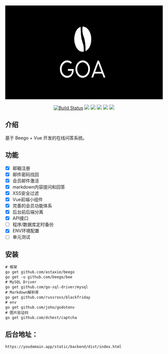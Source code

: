 <p align="center"><img src="static/goa.png" height=300/></p>

<p align="center">
<a href="https://travis-ci.org/Qsnh/goa"><img src="https://travis-ci.org/Qsnh/goa.svg?branch=master" alt="Build Status"></a>
<a><img src="https://img.shields.io/github/last-commit/Qsnh/goa.svg"/></a>
<a><img src="https://img.shields.io/github/issues/Qsnh/goa.svg"/></a>
<a><img src="https://img.shields.io/github/issues-closed/Qsnh/goa.svg"/></a>
<a><img src="https://img.shields.io/github/issues-pr/Qsnh/goa.svg"/></a>
<a><img src="https://img.shields.io/github/issues-pr-closed/Qsnh/goa.svg"/></a>
</p>

## 介绍

基于 Beego + Vue 开发的在线问答系统。

## 功能

+ [x] 邮箱注册
+ [x] 邮件密码找回
+ [x] 会员邮件激活
+ [x] markdown内容提问和回答
+ [x] XSS安全过滤
+ [x] Vue前端小组件
+ [x] 完善的会员功能体系
+ [x] 后台前后端分离
+ [x] API接口
+ [ ] 程序/数据库定时备份
+ [x] ENV环境配置
+ [ ] 单元测试

## 安装

```
# 框架
go get github.com/astaxie/beego
go get -u github.com/beego/bee
# MySQL Driver
go get github.com/go-sql-driver/mysql
# Markdown解析库
go get github.com/russross/blackfriday
# env
go get github.com/joho/godotenv
# 图片验证码
go get github.com/dchest/captcha
```

## 后台地址：

```
https://youdomain.app/static/backend/dist/index.html
```